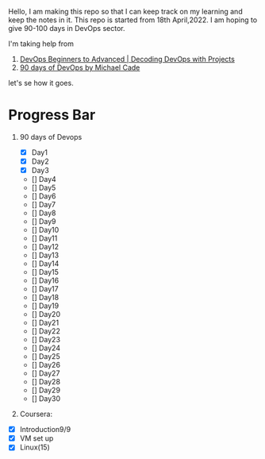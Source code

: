 Hello,
I am making this repo so that I can keep track on my learning and keep the notes in it. This repo is started from 18th April,2022. I am hoping to give 90-100 days in DevOps sector.


I'm taking help from  

 1. [DevOps Beginners to Advanced | Decoding DevOps with Projects](https://udemy.com/course/decodingdevops)
 2. [90 days of DevOps by Michael Cade  ](https://github.com/MichaelCade/90DaysOfDevOps)

 let's se how it goes.

# Progress Bar 
1. 90 days of Devops
    
    - [x] Day1
    - [x] Day2
    - [x] Day3
    - [] Day4 
    - [] Day5
    - [] Day6
    - [] Day7
    - [] Day8
    - [] Day9
    - [] Day10
    - [] Day11
    - [] Day12
    - [] Day13
    - [] Day14
    - [] Day15
    - [] Day16
    - [] Day17
    - [] Day18
    - [] Day19
    - [] Day20
    - [] Day21
    - [] Day22
    - [] Day23
    - [] Day24
    - [] Day25
    - [] Day26
    - [] Day27
    - [] Day28
    - [] Day29
    - [] Day30
2. Coursera:
 - [x] Introduction9/9
 - [x] VM set up
 - [x] Linux(15)
